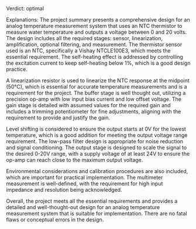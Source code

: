 Verdict: optimal

Explanations: 
The project summary presents a comprehensive design for an analog temperature measurement system that uses an NTC thermistor to measure water temperature and outputs a voltage between 0 and 20 volts. The design includes all the required stages: sensor, linearization, amplification, optional filtering, and measurement. The thermistor sensor used is an NTC, specifically a Vishay NTCLE100E3, which meets the essential requirement. The self-heating effect is addressed by controlling the excitation current to keep self-heating below 1%, which is a good design practice.

A linearization resistor is used to linearize the NTC response at the midpoint (50°C), which is essential for accurate temperature measurements and is a requirement for the project. The buffer stage is well thought out, utilizing a precision op-amp with low input bias current and low offset voltage. The gain stage is detailed with assumed values for the required gain and includes a trimming potentiometer for fine adjustments, aligning with the requirement to provide and justify the gain.

Level shifting is considered to ensure the output starts at 0V for the lowest temperature, which is a good addition for meeting the output voltage range requirement. The low-pass filter design is appropriate for noise reduction and signal conditioning. The output stage is designed to scale the signal to the desired 0-20V range, with a supply voltage of at least 24V to ensure the op-amp can reach close to the maximum output voltage.

Environmental considerations and calibration procedures are also included, which are important for practical implementation. The multimeter measurement is well-defined, with the requirement for high input impedance and resolution being acknowledged.

Overall, the project meets all the essential requirements and provides a detailed and well-thought-out design for an analog temperature measurement system that is suitable for implementation. There are no fatal flaws or conceptual errors in the design.
